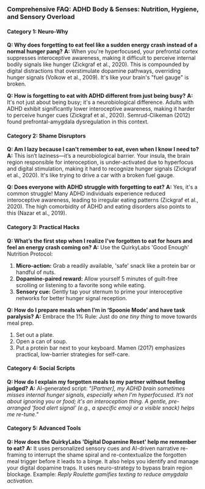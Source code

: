 ### **Comprehensive FAQ: ADHD Body & Senses: Nutrition, Hygiene, and Sensory Overload**

#### **Category 1: Neuro-Why**
**Q: Why does forgetting to eat feel like a sudden energy crash instead of a normal hunger pang?**
**A:** When you're hyperfocused, your prefrontal cortex suppresses interoceptive awareness, making it difficult to perceive internal bodily signals like hunger (Zickgraf et al., 2020). This is compounded by digital distractions that overstimulate dopamine pathways, overriding hunger signals (Volkow et al., 2009). It's like your brain's "fuel gauge" is broken.

**Q: How is forgetting to eat with ADHD different from just being busy?**
**A:** It's not just about being busy; it's a neurobiological difference. Adults with ADHD exhibit significantly lower interoceptive awareness, making it harder to perceive hunger cues (Zickgraf et al., 2020). Semrud-Clikeman (2012) found prefrontal-amygdala dysregulation in this context.

#### **Category 2: Shame Disruptors**
**Q: Am I lazy because I can't remember to eat, even when I know I need to?**
**A:** This isn’t laziness—it’s a neurobiological barrier. Your insula, the brain region responsible for interoception, is under-activated due to hyperfocus and digital stimulation, making it hard to recognize hunger signals (Zickgraf et al., 2020). It's like trying to drive a car with a broken fuel gauge.

**Q: Does everyone with ADHD struggle with forgetting to eat?**
**A:** Yes, it's a common struggle! Many ADHD individuals experience reduced interoceptive awareness, leading to irregular eating patterns (Zickgraf et al., 2020). The high comorbidity of ADHD and eating disorders also points to this (Nazar et al., 2019).

#### **Category 3: Practical Hacks**
**Q: What’s the first step when I realize I've forgotten to eat for hours and feel an energy crash coming on?**
**A:** Use the QuirkyLabs 'Good Enough' Nutrition Protocol:
1. **Micro-action:** Grab a readily available, 'safe' snack like a protein bar or handful of nuts.
2. **Dopamine-paired reward:** Allow yourself 5 minutes of guilt-free scrolling or listening to a favorite song while eating.
3. **Sensory cue:** Gently tap your sternum to prime your interoceptive networks for better hunger signal reception.

**Q: How do I prepare meals when I’m in ‘Spoonie Mode’ and have task paralysis?**
**A:** Embrace the 1% Rule: Just do *one tiny thing* to move towards meal prep.
1. Set out a plate.
2. Open a can of soup.
3. Put a protein bar next to your keyboard.
Mamen (2017) emphasizes practical, low-barrier strategies for self-care.

#### **Category 4: Social Scripts**
**Q: How do I explain my forgotten meals to my partner without feeling judged?**
**A:** AI-generated script: *"[Partner], my ADHD brain sometimes misses internal hunger signals, especially when I'm hyperfocused. It’s not about ignoring you or food; it's an interoception thing. A gentle, pre-arranged 'food alert signal' (e.g., a specific emoji or a visible snack) helps me re-tune."*

#### **Category 5: Advanced Tools**
**Q: How does the QuirkyLabs 'Digital Dopamine Reset' help me remember to eat?**
**A:** It uses personalized sensory cues and AI-driven narrative re-framing to interrupt the shame spiral and re-contextualize the forgotten meal trigger before it leads to a binge. It also helps you identify and manage your digital dopamine traps. It uses neuro-strategy to bypass brain region blockage. Example: *Reply Roulette gamifies texting to reduce amygdala activation.*